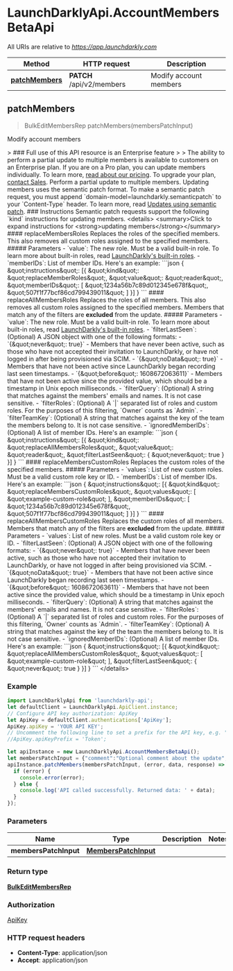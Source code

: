 # LaunchDarklyApi.AccountMembersBetaApi

All URIs are relative to *https://app.launchdarkly.com*

Method | HTTP request | Description
------------- | ------------- | -------------
[**patchMembers**](AccountMembersBetaApi.md#patchMembers) | **PATCH** /api/v2/members | Modify account members



## patchMembers

> BulkEditMembersRep patchMembers(membersPatchInput)

Modify account members

&gt; ### Full use of this API resource is an Enterprise feature &gt; &gt; The ability to perform a partial update to multiple members is available to customers on an Enterprise plan. If you are on a Pro plan, you can update members individually. To learn more, [read about our pricing](https://launchdarkly.com/pricing/). To upgrade your plan, [contact Sales](https://launchdarkly.com/contact-sales/).  Perform a partial update to multiple members. Updating members uses the semantic patch format.  To make a semantic patch request, you must append &#x60;domain-model&#x3D;launchdarkly.semanticpatch&#x60; to your &#x60;Content-Type&#x60; header. To learn more, read [Updates using semantic patch](/reference#updates-using-semantic-patch).  ### Instructions  Semantic patch requests support the following &#x60;kind&#x60; instructions for updating members.  &lt;details&gt; &lt;summary&gt;Click to expand instructions for &lt;strong&gt;updating members&lt;/strong&gt;&lt;/summary&gt;  #### replaceMembersRoles  Replaces the roles of the specified members. This also removes all custom roles assigned to the specified members.  ##### Parameters  - &#x60;value&#x60;: The new role. Must be a valid built-in role. To learn more about built-in roles, read [LaunchDarkly&#39;s built-in roles](https://docs.launchdarkly.com/home/account/built-in-roles). - &#x60;memberIDs&#x60;: List of member IDs.  Here&#39;s an example:  &#x60;&#x60;&#x60;json {   \&quot;instructions\&quot;: [{     \&quot;kind\&quot;: \&quot;replaceMemberRoles\&quot;,     \&quot;value\&quot;: \&quot;reader\&quot;,     \&quot;memberIDs\&quot;: [       \&quot;1234a56b7c89d012345e678f\&quot;,       \&quot;507f1f77bcf86cd799439011\&quot;     ]   }] } &#x60;&#x60;&#x60;  #### replaceAllMembersRoles  Replaces the roles of all members. This also removes all custom roles assigned to the specified members.  Members that match any of the filters are **excluded** from the update.  ##### Parameters  - &#x60;value&#x60;: The new role. Must be a valid built-in role. To learn more about built-in roles, read [LaunchDarkly&#39;s built-in roles](https://docs.launchdarkly.com/home/account/built-in-roles). - &#x60;filterLastSeen&#x60;: (Optional) A JSON object with one of the following formats:   - &#x60;{\&quot;never\&quot;: true}&#x60; - Members that have never been active, such as those who have not accepted their invitation to LaunchDarkly, or have not logged in after being provisioned via SCIM.   - &#x60;{\&quot;noData\&quot;: true}&#x60; - Members that have not been active since LaunchDarkly began recording last seen timestamps.   - &#x60;{\&quot;before\&quot;: 1608672063611}&#x60; - Members that have not been active since the provided value, which should be a timestamp in Unix epoch milliseconds. - &#x60;filterQuery&#x60;: (Optional) A string that matches against the members&#39; emails and names. It is not case sensitive. - &#x60;filterRoles&#x60;: (Optional) A &#x60;|&#x60; separated list of roles and custom roles. For the purposes of this filtering, &#x60;Owner&#x60; counts as &#x60;Admin&#x60;. - &#x60;filterTeamKey&#x60;: (Optional) A string that matches against the key of the team the members belong to. It is not case sensitive. - &#x60;ignoredMemberIDs&#x60;: (Optional) A list of member IDs.  Here&#39;s an example:  &#x60;&#x60;&#x60;json {   \&quot;instructions\&quot;: [{     \&quot;kind\&quot;: \&quot;replaceAllMembersRoles\&quot;,     \&quot;value\&quot;: \&quot;reader\&quot;,     \&quot;filterLastSeen\&quot;: { \&quot;never\&quot;: true }   }] } &#x60;&#x60;&#x60;  #### replaceMembersCustomRoles  Replaces the custom roles of the specified members.  ##### Parameters  - &#x60;values&#x60;: List of new custom roles. Must be a valid custom role key or ID. - &#x60;memberIDs&#x60;: List of member IDs.  Here&#39;s an example:  &#x60;&#x60;&#x60;json {   \&quot;instructions\&quot;: [{     \&quot;kind\&quot;: \&quot;replaceMembersCustomRoles\&quot;,     \&quot;values\&quot;: [ \&quot;example-custom-role\&quot; ],     \&quot;memberIDs\&quot;: [       \&quot;1234a56b7c89d012345e678f\&quot;,       \&quot;507f1f77bcf86cd799439011\&quot;     ]   }] } &#x60;&#x60;&#x60;  #### replaceAllMembersCustomRoles  Replaces the custom roles of all members. Members that match any of the filters are **excluded** from the update.  ##### Parameters  - &#x60;values&#x60;: List of new roles. Must be a valid custom role key or ID. - &#x60;filterLastSeen&#x60;: (Optional) A JSON object with one of the following formats:   - &#x60;{\&quot;never\&quot;: true}&#x60; - Members that have never been active, such as those who have not accepted their invitation to LaunchDarkly, or have not logged in after being provisioned via SCIM.   - &#x60;{\&quot;noData\&quot;: true}&#x60; - Members that have not been active since LaunchDarkly began recording last seen timestamps.   - &#x60;{\&quot;before\&quot;: 1608672063611}&#x60; - Members that have not been active since the provided value, which should be a timestamp in Unix epoch milliseconds. - &#x60;filterQuery&#x60;: (Optional) A string that matches against the members&#39; emails and names. It is not case sensitive. - &#x60;filterRoles&#x60;: (Optional) A &#x60;|&#x60; separated list of roles and custom roles. For the purposes of this filtering, &#x60;Owner&#x60; counts as &#x60;Admin&#x60;. - &#x60;filterTeamKey&#x60;: (Optional) A string that matches against the key of the team the members belong to. It is not case sensitive. - &#x60;ignoredMemberIDs&#x60;: (Optional) A list of member IDs.  Here&#39;s an example:  &#x60;&#x60;&#x60;json {   \&quot;instructions\&quot;: [{     \&quot;kind\&quot;: \&quot;replaceAllMembersCustomRoles\&quot;,     \&quot;values\&quot;: [ \&quot;example-custom-role\&quot; ],     \&quot;filterLastSeen\&quot;: { \&quot;never\&quot;: true }   }] } &#x60;&#x60;&#x60;  &lt;/details&gt; 

### Example

```javascript
import LaunchDarklyApi from 'launchdarkly-api';
let defaultClient = LaunchDarklyApi.ApiClient.instance;
// Configure API key authorization: ApiKey
let ApiKey = defaultClient.authentications['ApiKey'];
ApiKey.apiKey = 'YOUR API KEY';
// Uncomment the following line to set a prefix for the API key, e.g. "Token" (defaults to null)
//ApiKey.apiKeyPrefix = 'Token';

let apiInstance = new LaunchDarklyApi.AccountMembersBetaApi();
let membersPatchInput = {"comment":"Optional comment about the update","instructions":[{"kind":"replaceMembersRoles","memberIDs":["1234a56b7c89d012345e678f","507f1f77bcf86cd799439011"],"value":"reader"}]}; // MembersPatchInput | 
apiInstance.patchMembers(membersPatchInput, (error, data, response) => {
  if (error) {
    console.error(error);
  } else {
    console.log('API called successfully. Returned data: ' + data);
  }
});
```

### Parameters


Name | Type | Description  | Notes
------------- | ------------- | ------------- | -------------
 **membersPatchInput** | [**MembersPatchInput**](MembersPatchInput.md)|  | 

### Return type

[**BulkEditMembersRep**](BulkEditMembersRep.md)

### Authorization

[ApiKey](../README.md#ApiKey)

### HTTP request headers

- **Content-Type**: application/json
- **Accept**: application/json

